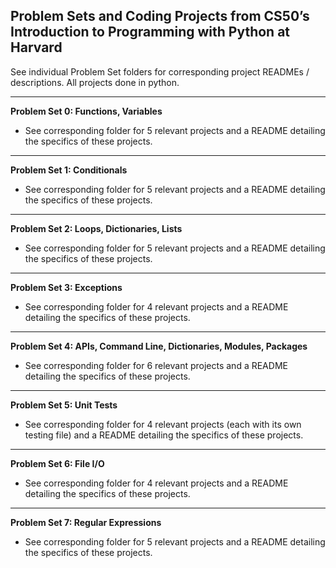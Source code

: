 ## Problem Sets and Coding Projects from CS50’s Introduction to Programming with Python at Harvard  
  
See individual Problem Set folders for corresponding project READMEs / descriptions. All projects done in python.
    
-----------------------------------------------------------------------------------------------------------------------------------------------------------------------
  
**Problem Set 0: Functions, Variables**  
   - See corresponding folder for 5 relevant projects and a README detailing the specifics of these projects.  
  
-----------------------------------------------------------------------------------------------------------------------------------------------------------------------
  
**Problem Set 1: Conditionals**  
   - See corresponding folder for 5 relevant projects and a README detailing the specifics of these projects.  
  
-----------------------------------------------------------------------------------------------------------------------------------------------------------------------
  
**Problem Set 2: Loops, Dictionaries, Lists**  
   - See corresponding folder for 5 relevant projects and a README detailing the specifics of these projects.  
  
-----------------------------------------------------------------------------------------------------------------------------------------------------------------------
  
**Problem Set 3: Exceptions**  
   - See corresponding folder for 4 relevant projects and a README detailing the specifics of these projects.  
  
-----------------------------------------------------------------------------------------------------------------------------------------------------------------------
  
**Problem Set 4: APIs, Command Line, Dictionaries, Modules, Packages**  
   - See corresponding folder for 6 relevant projects and a README detailing the specifics of these projects.  
  
-----------------------------------------------------------------------------------------------------------------------------------------------------------------------
  
**Problem Set 5: Unit Tests**  
   - See corresponding folder for 4 relevant projects (each with its own testing file) and a README detailing the specifics of these projects. 
  
-----------------------------------------------------------------------------------------------------------------------------------------------------------------------
  
**Problem Set 6: File I/O**  
   - See corresponding folder for 4 relevant projects and a README detailing the specifics of these projects.  
  
-----------------------------------------------------------------------------------------------------------------------------------------------------------------------
  
**Problem Set 7: Regular Expressions**  
   - See corresponding folder for 5 relevant projects and a README detailing the specifics of these projects.  
